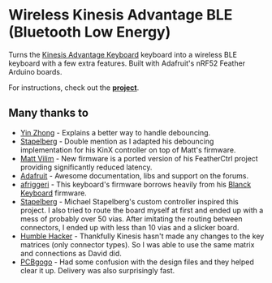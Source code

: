 # Wireless Kinesis Advantage BLE (Bluetooth Low Energy)

Turns the [Kinesis Advantage Keyboard](https://www.kinesis-ergo.com/shop/advantage2/) keyboard into a wireless BLE keyboard with a few extra features. Built with Adafruit's nRF52 Feather Arduino boards.

For instructions, check out the **[project](https://hackaday.io/project/161578-wireless-ble-kinesis-advantage-custom-controller)**.


## Many thanks to

- [Yin Zhong](https://summivox.wordpress.com/2016/06/03/keyboard-matrix-scanning-and-debouncing/) - Explains a better way to handle debouncing.
- [Stapelberg](https://michael.stapelberg.ch/posts/2018-04-17-kinx-keyboard-controller/) - Double mention as I adapted his debouncing implementation for his KinX controller on top of Matt's firmware.
- [Matt Vilim](https://github.com/mattvilim/FeatherCtrl) - New firmware is a ported version of his FeatherCtrl project providing significantly reduced latency.
- [Adafruit](https://www.adafruit.com/product/3406) - Awesome documentation, libs and support on the forums.
- [afriggeri](https://github.com/afriggeri/kb) - This keyboard's firmware borrows heavily from his [Blanck Keyboard](https://medium.com/@friggeri/the-blanck-keyboard-24afe12e81a) firmware.
- [Stapelberg](https://michael.stapelberg.de/posts/2013-03-21-kinesis_custom_controller/) - Michael Stapelberg's custom controller inspired this project. I also tried to route the board myself at first and ended up with a mess of probably over 50 vias. After imitating the routing between connectors, I ended up with less than 10 vias and a slicker board.
- [Humble Hacker](http://humblehacker.com/blog/20100720/hacking-the-kinesis-contoured-keyboard/) - Thankfully Kinesis hasn't made any changes to the key matrices (only connector types). So I was able to use the same matrix and connections as David did.
- [PCBgogo](http://www.pcbgogo.com) - Had some confusion with the design files and they helped clear it up. Delivery was also surprisingly fast.
